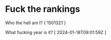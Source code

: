 # Fuck the rankings

Who the hell am I?
{ 1501321 }

What fucking year is it?
[ 2024-01-18T09:01:59Z ]
